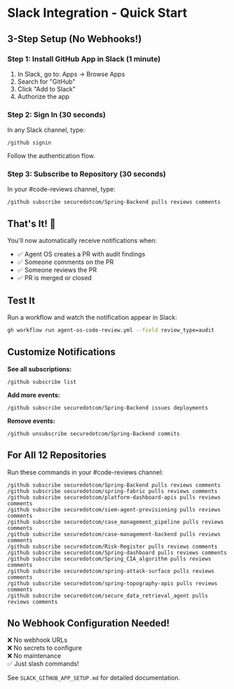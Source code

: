 # Slack Integration - Quick Start

## 3-Step Setup (No Webhooks!)

### Step 1: Install GitHub App in Slack (1 minute)
1. In Slack, go to: Apps → Browse Apps
2. Search for "GitHub"
3. Click "Add to Slack"
4. Authorize the app

### Step 2: Sign In (30 seconds)
In any Slack channel, type:
```
/github signin
```
Follow the authentication flow.

### Step 3: Subscribe to Repository (30 seconds)
In your #code-reviews channel, type:
```
/github subscribe securedotcom/Spring-Backend pulls reviews comments
```

## That's It! 🎉

You'll now automatically receive notifications when:
- ✅ Agent OS creates a PR with audit findings
- ✅ Someone comments on the PR
- ✅ Someone reviews the PR
- ✅ PR is merged or closed

## Test It

Run a workflow and watch the notification appear in Slack:
```bash
gh workflow run agent-os-code-review.yml --field review_type=audit
```

## Customize Notifications

**See all subscriptions:**
```
/github subscribe list
```

**Add more events:**
```
/github subscribe securedotcom/Spring-Backend issues deployments
```

**Remove events:**
```
/github unsubscribe securedotcom/Spring-Backend commits
```

## For All 12 Repositories

Run these commands in your #code-reviews channel:
```
/github subscribe securedotcom/Spring-Backend pulls reviews comments
/github subscribe securedotcom/spring-fabric pulls reviews comments
/github subscribe securedotcom/platform-dashboard-apis pulls reviews comments
/github subscribe securedotcom/siem-agent-provisioning pulls reviews comments
/github subscribe securedotcom/case_management_pipeline pulls reviews comments
/github subscribe securedotcom/case-management-backend pulls reviews comments
/github subscribe securedotcom/Risk-Register pulls reviews comments
/github subscribe securedotcom/Spring-dashboard pulls reviews comments
/github subscribe securedotcom/Spring_CIA_algorithm pulls reviews comments
/github subscribe securedotcom/spring-attack-surface pulls reviews comments
/github subscribe securedotcom/spring-topography-apis pulls reviews comments
/github subscribe securedotcom/secure_data_retrieval_agent pulls reviews comments
```

## No Webhook Configuration Needed!

❌ No webhook URLs  
❌ No secrets to configure  
❌ No maintenance  
✅ Just slash commands!

See `SLACK_GITHUB_APP_SETUP.md` for detailed documentation.
